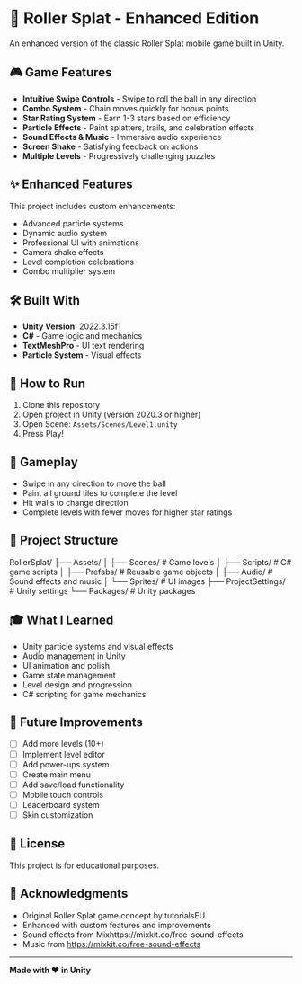 # 🎨 Roller Splat - Enhanced Edition

An enhanced version of the classic Roller Splat mobile game built in Unity.

## 🎮 Game Features

- **Intuitive Swipe Controls** - Swipe to roll the ball in any direction
- **Combo System** - Chain moves quickly for bonus points
- **Star Rating System** - Earn 1-3 stars based on efficiency
- **Particle Effects** - Paint splatters, trails, and celebration effects
- **Sound Effects & Music** - Immersive audio experience
- **Screen Shake** - Satisfying feedback on actions
- **Multiple Levels** - Progressively challenging puzzles

## ✨ Enhanced Features

This project includes custom enhancements:
- Advanced particle systems
- Dynamic audio system
- Professional UI with animations
- Camera shake effects
- Level completion celebrations
- Combo multiplier system

## 🛠️ Built With

- **Unity Version**:  2022.3.15f1
- **C#** - Game logic and mechanics
- **TextMeshPro** - UI text rendering
- **Particle System** - Visual effects

## 🚀 How to Run

1. Clone this repository
2. Open project in Unity (version 2020.3 or higher)
3. Open Scene: `Assets/Scenes/Level1.unity`
4. Press Play!

## 🎯 Gameplay

- Swipe in any direction to move the ball
- Paint all ground tiles to complete the level
- Hit walls to change direction
- Complete levels with fewer moves for higher star ratings

## 📁 Project Structure
RollerSplat/
├── Assets/
│   ├── Scenes/          # Game levels
│   ├── Scripts/         # C# game scripts
│   ├── Prefabs/         # Reusable game objects
│   ├── Audio/           # Sound effects and music
│   └── Sprites/         # UI images
├── ProjectSettings/     # Unity settings
└── Packages/           # Unity packages

## 🎓 What I Learned

- Unity particle systems and visual effects
- Audio management in Unity
- UI animation and polish
- Game state management
- Level design and progression
- C# scripting for game mechanics

## 🔮 Future Improvements

- [ ] Add more levels (10+)
- [ ] Implement level editor
- [ ] Add power-ups system
- [ ] Create main menu
- [ ] Add save/load functionality
- [ ] Mobile touch controls
- [ ] Leaderboard system
- [ ] Skin customization

## 📄 License

This project is for educational purposes.

## 🙏 Acknowledgments

- Original Roller Splat game concept by tutorialsEU
- Enhanced with custom features and improvements
- Sound effects from Mixhttps://mixkit.co/free-sound-effects
- Music from https://mixkit.co/free-sound-effects

---

**Made with ❤️ in Unity**
